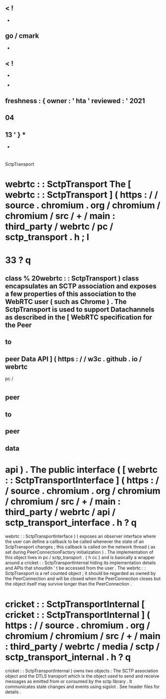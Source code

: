 <
!
-
-
go
/
cmark
-
-
>
<
!
-
-
*
freshness
:
{
owner
:
'
hta
'
reviewed
:
'
2021
-
04
-
13
'
}
*
-
-
>
#
SctpTransport
#
#
webrtc
:
:
SctpTransport
The
[
webrtc
:
:
SctpTransport
]
(
https
:
/
/
source
.
chromium
.
org
/
chromium
/
chromium
/
src
/
+
/
main
:
third_party
/
webrtc
/
pc
/
sctp_transport
.
h
;
l
=
33
?
q
=
class
%
20webrtc
:
:
SctpTransport
)
class
encapsulates
an
SCTP
association
and
exposes
a
few
properties
of
this
association
to
the
WebRTC
user
(
such
as
Chrome
)
.
The
SctpTransport
is
used
to
support
Datachannels
as
described
in
the
[
WebRTC
specification
for
the
Peer
-
to
-
peer
Data
API
]
(
https
:
/
/
w3c
.
github
.
io
/
webrtc
-
pc
/
#
peer
-
to
-
peer
-
data
-
api
)
.
The
public
interface
(
[
webrtc
:
:
SctpTransportInterface
]
(
https
:
/
/
source
.
chromium
.
org
/
chromium
/
chromium
/
src
/
+
/
main
:
third_party
/
webrtc
/
api
/
sctp_transport_interface
.
h
?
q
=
webrtc
:
:
SctpTransportInterface
)
)
exposes
an
observer
interface
where
the
user
can
define
a
callback
to
be
called
whenever
the
state
of
an
SctpTransport
changes
;
this
callback
is
called
on
the
network
thread
(
as
set
during
PeerConnectionFactory
initialization
)
.
The
implementation
of
this
object
lives
in
pc
/
sctp_transport
.
{
h
cc
}
and
is
basically
a
wrapper
around
a
cricket
:
:
SctpTransportInternal
hiding
its
implementation
details
and
APIs
that
shoudldn
'
t
be
accessed
from
the
user
.
The
webrtc
:
:
SctpTransport
is
a
ref
counted
object
;
it
should
be
regarded
as
owned
by
the
PeerConnection
and
will
be
closed
when
the
PeerConnection
closes
but
the
object
itself
may
survive
longer
than
the
PeerConnection
.
#
#
cricket
:
:
SctpTransportInternal
[
cricket
:
:
SctpTransportInternal
]
(
https
:
/
/
source
.
chromium
.
org
/
chromium
/
chromium
/
src
/
+
/
main
:
third_party
/
webrtc
/
media
/
sctp
/
sctp_transport_internal
.
h
?
q
=
cricket
:
:
SctpTransportInternal
)
owns
two
objects
:
The
SCTP
association
object
and
the
DTLS
transport
which
is
the
object
used
to
send
and
receive
messages
as
emitted
from
or
consumed
by
the
sctp
library
.
It
communicates
state
changes
and
events
using
sigslot
.
See
header
files
for
details
.
